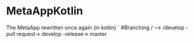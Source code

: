 # MetaAppKotlin
The MetaApp rewritten once again (in kotlin)
´
#Branching
<your name>/<your feature> --> <your name>/develop -pull request-> develop -release-> master
